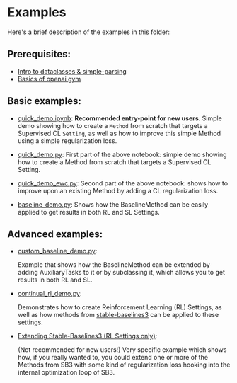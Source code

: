 # Examples

Here's a brief description of the examples in this folder:

## Prerequisites:
- [Intro to dataclasses & simple-parsing](examples/prerequisites/dataclasses_example.py)
- [Basics of openai gym](https://github.com/openai/gym#basics)


## Basic examples:

- [quick_demo.ipynb](examples/basic/quick_demo.ipynb):
    **Recommended entry-point for new users**. Simple demo showing how to create a `Method`
    from scratch that targets a Supervised CL `Setting`, as well as how to
    improve this simple Method using a simple regularization loss.

- [quick_demo.py](examples/basic/quick_demo.py): First part of the above
    notebook: simple demo showing how to create a Method from scratch that
    targets a Supervised CL Setting.

- [quick_demo_ewc.py](examples/basic/quick_demo_ewc.py): Second part of the
    above notebook: shows how to improve upon an existing Method by adding a
    CL regularization loss.

- [baseline_demo.py](examples/basic/baseline_demo.py): Shows how the
    BaselineMethod can be easily applied to get results in both RL and SL Settings.


## Advanced examples:

- [custom_baseline_demo.py](examples/advanced/custom_baseline_demo.py):
    
    Example that shows how the BaselineMethod can be extended by adding
    AuxiliaryTasks to it or by subclassing it, which allows you to get results
    in both RL and SL.

- [continual_rl_demo.py](examples/advanced/ewc_in_rl.py):
    
    Demonstrates how to create Reinforcement Learning (RL) Settings, as well as
    how methods from [stable-baselines3](https://github.com/DLR-RM/stable-baselines3)
    can be applied to these settings.


- [Extending Stable-Baselines3 (RL Settings only)](examples/advanced/ewc_in_rl.py):

    (Not recommended for new users!)
    Very specific example which shows how, if you really wanted to, you could
    extend one or more of the Methods from SB3 with some kind of regularization
    loss hooking into the internal optimization loop of SB3.
    